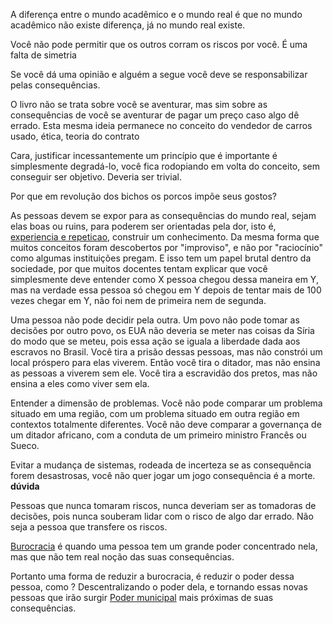 A diferença entre o mundo acadêmico e o mundo real é que no mundo acadêmico não existe diferença, já no mundo real existe.

Você não pode permitir que os outros corram os riscos por você. É uma falta de simetria

Se você dá uma opinião e alguém a segue você deve se responsabilizar pelas consequências.

O livro não se trata sobre você se aventurar, mas sim sobre as consequências de você se aventurar de pagar um preço caso algo dê errado. Esta mesma ideia permanece no conceito do vendedor de carros usado, ética, teoria do contrato

Cara, justificar incessantemente um princípio que é importante é simplesmente degradá-lo, você fica rodopiando em volta do conceito, sem conseguir ser objetivo. Deveria ser trivial.

Por que em revolução dos bichos os porcos impõe seus gostos?

As pessoas devem se expor para as consequências do mundo real, sejam elas boas ou ruins, para poderem ser orientadas pela dor, isto é, [experiencia e repeticao](experiencia%20e%20repeticao.md), construir um conhecimento. Da mesma forma que muitos conceitos foram descobertos por "improviso", e não por "raciocínio" como algumas instituições pregam. E isso tem um papel brutal dentro da sociedade, por que muitos docentes tentam explicar que você simplesmente deve entender como X pessoa chegou dessa maneira em Y, mas na verdade essa pessoa só chegou em Y depois de tentar mais de 100 vezes chegar em Y, não foi nem de primeira nem de segunda.

Uma pessoa não pode decidir pela outra. Um povo não pode tomar as decisões por outro povo, os EUA não deveria se meter nas coisas da Síria do modo que se meteu, pois essa ação se iguala a liberdade dada aos escravos no Brasil. Você tira a prisão dessas pessoas, mas não constrói um local próspero para elas viverem. Então você tira o ditador, mas não ensina as pessoas a viverem sem ele. Você tira a escravidão dos pretos, mas não ensina a eles como viver sem ela.

Entender a dimensão de problemas. Você não pode comparar um problema situado em uma região, com um problema situado em outra região em contextos totalmente diferentes. Você não deve comparar a governança de um ditador africano, com a conduta de um primeiro ministro Francês ou Sueco.

Evitar a mudança de sistemas, rodeada de incerteza se as consequência forem desastrosas, você não quer jogar um jogo consequência é a morte. **dúvida**

Pessoas que nunca tomaram riscos, nunca deveriam ser as tomadoras de decisões, pois nunca souberam lidar com o risco de algo dar errado. Não seja a pessoa que transfere os riscos.

[Burocracia](../../Burocracia.md) é quando uma pessoa tem um grande poder concentrado nela, mas que não tem real noção das suas consequências.

Portanto uma forma de reduzir a burocracia, é reduzir o poder dessa pessoa, como ? Descentralizando o poder dela, e tornando essas novas pessoas que irão surgir [Poder municipal](../../Poder%20municipal.md) mais próximas de suas consequências.
